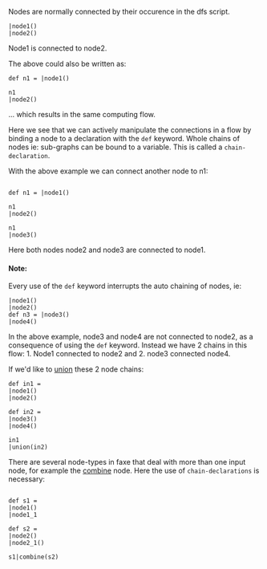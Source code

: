 Nodes are normally connected by their occurence in the dfs script.

```dfs
|node1()
|node2()

```
Node1 is connected to node2.

The above could also be written as:

```dfs
def n1 = |node1()

n1
|node2()

```

... which results in the same computing flow.

Here we see that we can actively manipulate the connections in a flow by binding a node to a declaration with the `def` keyword.
Whole chains of nodes ie: sub-graphs can be bound to a variable.
This is called a `chain-declaration`.

With the above example we can connect another node to n1:

```dfs

def n1 = |node1()

n1
|node2()

n1
|node3()

```
Here both nodes node2 and node3 are connected to node1.

#### Note:
Every use of the `def` keyword interrupts the auto chaining of nodes, ie:

```dfs
|node1()
|node2()
def n3 = |node3()
|node4()

```

In the above example, node3 and node4 are not connected to node2, as a consequence of using the `def` keyword.
Instead we have 2 chains in this flow: 1. Node1 connected to node2 and 2. node3 connected node4.

If we'd like to [union](../nodes/flow/union.md) these 2 node chains:

```dfs
def in1 =
|node1()
|node2()

def in2 = 
|node3()
|node4()

in1
|union(in2)

```


There are several node-types in faxe that deal with more than one input node, for example the [combine](../nodes/flow/combine.md) node.
Here the use of `chain-declarations` is necessary:

```dfs

def s1 =
|node1()
|node1_1

def s2 =
|node2()
|node2_1()

s1|combine(s2)

```
